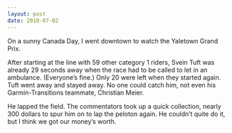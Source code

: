 ```yaml
---
layout: post
date: 2010-07-02
---
```


On a sunny Canada Day, I went downtown to watch the Yaletown Grand Prix.

After starting at the line with 59 other category 1 riders, Svein Tuft was already 29 seconds away when the race had to be called to let in an ambulance. (Everyone’s fine.) Only 20 were left when they started again. Tuft went away and stayed away. No one could catch him, not even his Garmin-Transitions teammate, Christian Meier.

He lapped the field. The commentators took up a quick collection, nearly 300 dollars to spur him on to lap the peloton again. He couldn’t quite do it, but I think we got our money’s worth.
